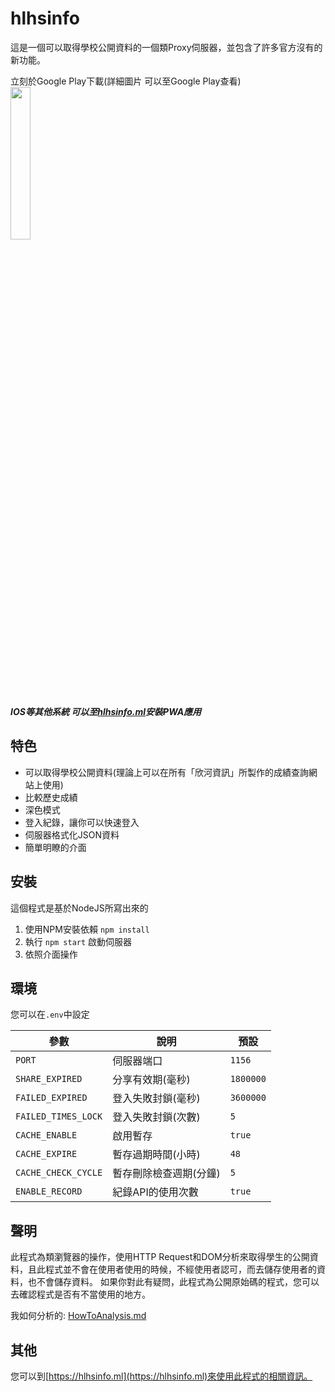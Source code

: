 # hlhsinfo
這是一個可以取得學校公開資料的一個類Proxy伺服器，並包含了許多官方沒有的新功能。

立刻於Google Play下載(詳細圖片 可以至Google Play查看)  
[<img src="https://play.google.com/intl/en_us/badges/static/images/badges/zh-tw_badge_print_generic.png" width="25%">](https://play.google.com/store/apps/details?id=ml.hlhsinfo.twa)

___IOS等其他系統 可以至[hlhsinfo.ml](https://hlhsinfo.ml)安裝PWA應用___

## 特色

 * 可以取得學校公開資料(理論上可以在所有「欣河資訊」所製作的成績查詢網站上使用)
 * 比較歷史成績
 * 深色模式
 * 登入紀錄，讓你可以快速登入
 * 伺服器格式化JSON資料
 * 簡單明瞭的介面

## 安裝
這個程式是基於NodeJS所寫出來的

 1. 使用NPM安裝依賴 `npm install`
 2. 執行 `npm start` 啟動伺服器
 3. 依照介面操作

## 環境
您可以在`.env`中設定

參數                | 說明                  | 預設
------------------- | -------------------- | -------
`PORT`              | 伺服器端口            | `1156`
`SHARE_EXPIRED`     | 分享有效期(毫秒)      | `1800000`
`FAILED_EXPIRED`    | 登入失敗封鎖(毫秒)     | `3600000`
`FAILED_TIMES_LOCK` | 登入失敗封鎖(次數)     | `5`
`CACHE_ENABLE`      | 啟用暫存              | `true`
`CACHE_EXPIRE`      | 暫存過期時間(小時)     | `48`
`CACHE_CHECK_CYCLE` | 暫存刪除檢查週期(分鐘) | `5`
`ENABLE_RECORD`     | 紀錄API的使用次數      | `true`

## 聲明
此程式為類瀏覽器的操作，使用HTTP Request和DOM分析來取得學生的公開資料，且此程式並不會在使用者使用的時候，不經使用者認可，而去儲存使用者的資料，也不會儲存資料。
如果你對此有疑問，此程式為公開原始碼的程式，您可以去確認程式是否有不當使用的地方。

我如何分析的: [HowToAnalysis.md](/HowToAnalysis.md)

## 其他
您可以到[https://hlhsinfo.ml](https://hlhsinfo.ml)來使用此程式的相關資訊。